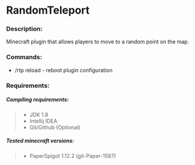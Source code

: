 # RandomTeleport

<h3>Description:</h3>

Minecraft plugin that allows players to move to a random point on the map.

<h3>Commands:</h3>

<ul>
    <li>/rtp reload - reboot plugin configuration</li>
</ul>

<h3>Requirements:</h3>

<h5>Compiling requirements:</h5>
<blockquote>
    <ul>
        <li>JDK 1.8</li>
        <li>Intellij IDEA</li>
        <li>Git/Github (Optional)</li>
    </ul>
</blockquote>

<h5>Tested minecraft versions:</h5>
<blockquote>
    <ul>
        <li>PaperSpigot 1.12.2 (git-Paper-1587)</li>
    </ul>
</blockquote>
